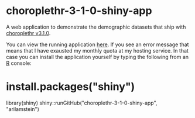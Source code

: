 # choroplethr-3-1-0-shiny-app
A web application to demonstrate the demographic datasets that ship with [choroplethr v3.1.0](choroplethr-v3-1-0-better-summary-demographic-data).

You can view the running application [here](https://arilamstein.shinyapps.io/choroplethr-3-1-0-shiny-app/). If you see an 
error message that means that I have exausted my monthly quota at my hosting service. In that case you can install the application 
yourself by typing the following from an [R](https://www.coursera.org/course/rprog) console:

# install.packages("shiny")
library(shiny)
shiny::runGitHub("choroplethr-3-1-0-shiny-app", "arilamstein")
